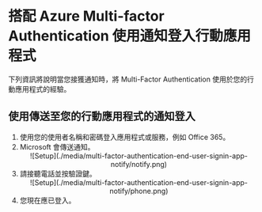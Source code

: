 
<properties
	pageTitle="搭配 Azure Multi-factor Authentication 使用通知登入行動應用程式"
	description="此頁面將會說明使用者如何搭配 Azure MFA 使用行動應用程式通知進行登入。"
	services="multi-factor-authentication"
	documentationCenter=""
	authors="kgremban"
	manager="femila"
	editor="curtland"/>

<tags
	ms.service="multi-factor-authentication"
	ms.workload="identity"
	ms.tgt_pltfrm="na"
	ms.devlang="na"
	ms.topic="article"
	ms.date="08/04/2016"
	ms.author="kgremban"/>

# 搭配 Azure Multi-factor Authentication 使用通知登入行動應用程式

下列資訊將說明當您接獲通知時，將 Multi-Factor Authentication 使用於您的行動應用程式的經驗。

## 使用傳送至您的行動應用程式的通知登入

<ol>

<li>使用您的使用者名稱和密碼登入應用程式或服務，例如 Office 365。</li>
<li>Microsoft 會傳送通知。</li>


<center>![Setup](./media/multi-factor-authentication-end-user-signin-app-notify/notify.png)</center>

<li>請接聽電話並按驗證鍵。</li>

<center>![Setup](./media/multi-factor-authentication-end-user-signin-app-notify/phone.png)</center>


<li>您現在應已登入。</li>

<!---HONumber=AcomDC_0921_2016-->